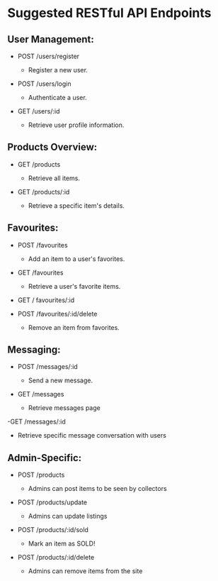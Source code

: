 <!-- This will serve as planning our routes using BREAD / REST convention -->

# Suggested RESTful API Endpoints

## User Management:

- POST /users/register 
  - Register a new user.

- POST /users/login 
  - Authenticate a user.

- GET /users/:id 
  - Retrieve user profile information.

## Products Overview:

- GET /products
  - Retrieve all items.

- GET /products/:id 
  - Retrieve a specific item's details.

## Favourites:

- POST /favourites 
  - Add an item to a user's favorites.

- GET /favourites
  - Retrieve a user's favorite items.

- GET / favourites/:id 

- POST /favourites/:id/delete
  - Remove an item from favorites.

## Messaging:

- POST /messages/:id
  - Send a new message.

- GET /messages
  - Retrieve messages page

-GET /messages/:id
  - Retrieve specific message conversation with users

## Admin-Specific:

- POST /products
  - Admins can post items to be seen by collectors

- POST /products/update
  - Admins can update listings

- POST /products/:id/sold 
  - Mark an item as SOLD!

- POST /products/:id/delete
  - Admins can remove items from the site
 
  
